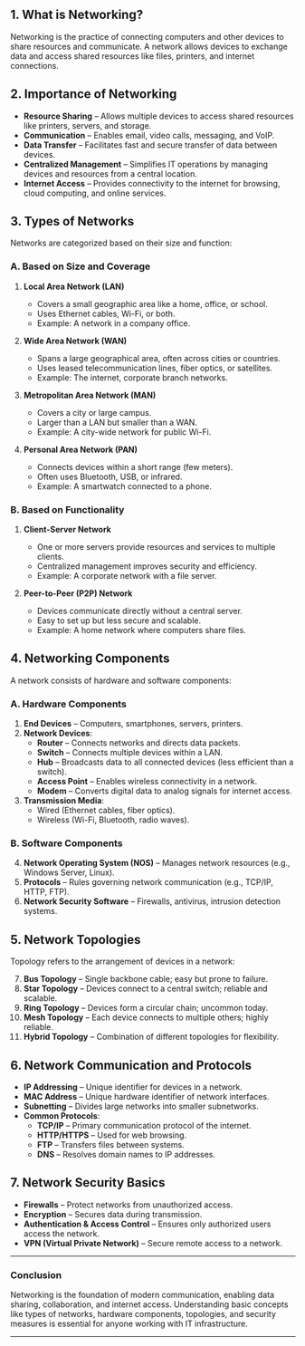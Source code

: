 ## **1. What is Networking?**

Networking is the practice of connecting computers and other devices to share resources and communicate. A network allows devices to exchange data and access shared resources like files, printers, and internet connections.

## **2. Importance of Networking**

- **Resource Sharing** – Allows multiple devices to access shared resources like printers, servers, and storage.
- **Communication** – Enables email, video calls, messaging, and VoIP.
- **Data Transfer** – Facilitates fast and secure transfer of data between devices.
- **Centralized Management** – Simplifies IT operations by managing devices and resources from a central location.
- **Internet Access** – Provides connectivity to the internet for browsing, cloud computing, and online services.

## **3. Types of Networks**

Networks are categorized based on their size and function:

### **A. Based on Size and Coverage**

1. **Local Area Network (LAN)**
    
    - Covers a small geographic area like a home, office, or school.
    - Uses Ethernet cables, Wi-Fi, or both.
    - Example: A network in a company office.
2. **Wide Area Network (WAN)**
    
    - Spans a large geographical area, often across cities or countries.
    - Uses leased telecommunication lines, fiber optics, or satellites.
    - Example: The internet, corporate branch networks.
3. **Metropolitan Area Network (MAN)**
    
    - Covers a city or large campus.
    - Larger than a LAN but smaller than a WAN.
    - Example: A city-wide network for public Wi-Fi.
4. **Personal Area Network (PAN)**
    
    - Connects devices within a short range (few meters).
    - Often uses Bluetooth, USB, or infrared.
    - Example: A smartwatch connected to a phone.

### **B. Based on Functionality**

1. **Client-Server Network**
    
    - One or more servers provide resources and services to multiple clients.
    - Centralized management improves security and efficiency.
    - Example: A corporate network with a file server.
2. **Peer-to-Peer (P2P) Network**
    
    - Devices communicate directly without a central server.
    - Easy to set up but less secure and scalable.
    - Example: A home network where computers share files.

## **4. Networking Components**

A network consists of hardware and software components:

### **A. Hardware Components**

1. **End Devices** – Computers, smartphones, servers, printers.
2. **Network Devices**:
    - **Router** – Connects networks and directs data packets.
    - **Switch** – Connects multiple devices within a LAN.
    - **Hub** – Broadcasts data to all connected devices (less efficient than a switch).
    - **Access Point** – Enables wireless connectivity in a network.
    - **Modem** – Converts digital data to analog signals for internet access.
3. **Transmission Media**:
    - Wired (Ethernet cables, fiber optics).
    - Wireless (Wi-Fi, Bluetooth, radio waves).

### **B. Software Components**

4. **Network Operating System (NOS)** – Manages network resources (e.g., Windows Server, Linux).
5. **Protocols** – Rules governing network communication (e.g., TCP/IP, HTTP, FTP).
6. **Network Security Software** – Firewalls, antivirus, intrusion detection systems.

## **5. Network Topologies**

Topology refers to the arrangement of devices in a network:

7. **Bus Topology** – Single backbone cable; easy but prone to failure.
8. **Star Topology** – Devices connect to a central switch; reliable and scalable.
9. **Ring Topology** – Devices form a circular chain; uncommon today.
10. **Mesh Topology** – Each device connects to multiple others; highly reliable.
11. **Hybrid Topology** – Combination of different topologies for flexibility.

## **6. Network Communication and Protocols**

- **IP Addressing** – Unique identifier for devices in a network.
- **MAC Address** – Unique hardware identifier of network interfaces.
- **Subnetting** – Divides large networks into smaller subnetworks.
- **Common Protocols**:
    - **TCP/IP** – Primary communication protocol of the internet.
    - **HTTP/HTTPS** – Used for web browsing.
    - **FTP** – Transfers files between systems.
    - **DNS** – Resolves domain names to IP addresses.

## **7. Network Security Basics**

- **Firewalls** – Protect networks from unauthorized access.
- **Encryption** – Secures data during transmission.
- **Authentication & Access Control** – Ensures only authorized users access the network.
- **VPN (Virtual Private Network)** – Secure remote access to a network.

---

### **Conclusion**

Networking is the foundation of modern communication, enabling data sharing, collaboration, and internet access. Understanding basic concepts like types of networks, hardware components, topologies, and security measures is essential for anyone working with IT infrastructure.

---
